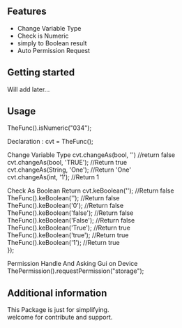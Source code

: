 <!--
This README describes the package. If you publish this package to pub.dev,
this README's contents appear on the landing page for your package.

For information about how to write a good package README, see the guide for
[writing package pages](https://dart.dev/guides/libraries/writing-package-pages).

For general information about developing packages, see the Dart guide for
[creating packages](https://dart.dev/guides/libraries/create-library-packages)
and the Flutter guide for
[developing packages and plugins](https://flutter.dev/developing-packages).
-->

## Features
- Change Variable Type
- Check is Numeric
- simply to Boolean result
- Auto Permission Request


## Getting started

Will add later...

## Usage

TheFunc().isNumeric("034");  

Declaration :
    cvt = TheFunc();  

Change Variable Type
    cvt.changeAs(bool, '') //return false  
    cvt.changeAs(bool, 'TRUE'); //Return true  
    cvt.changeAs(String, 'One'); //Return 'One'  
    cvt.changeAs(int, '1'); //Return 1  

Check As Boolean Return
    cvt.keBoolean(''); //Return false  
    TheFunc().keBoolean(''); //Return false  
    TheFunc().keBoolean('0'); //Return false  
    TheFunc().keBoolean('false'); //Return false  
    TheFunc().keBoolean('False'); //Return false  
    TheFunc().keBoolean('True'); //Return true  
    TheFunc().keBoolean('true'); //Return true  
    TheFunc().keBoolean('1'); //Return true  
  });

Permission Handle And Asking Gui on Device
    ThePermission().requestPermission("storage");


## Additional information

This Package is just for simplifying.  
welcome for contribute and support.  
